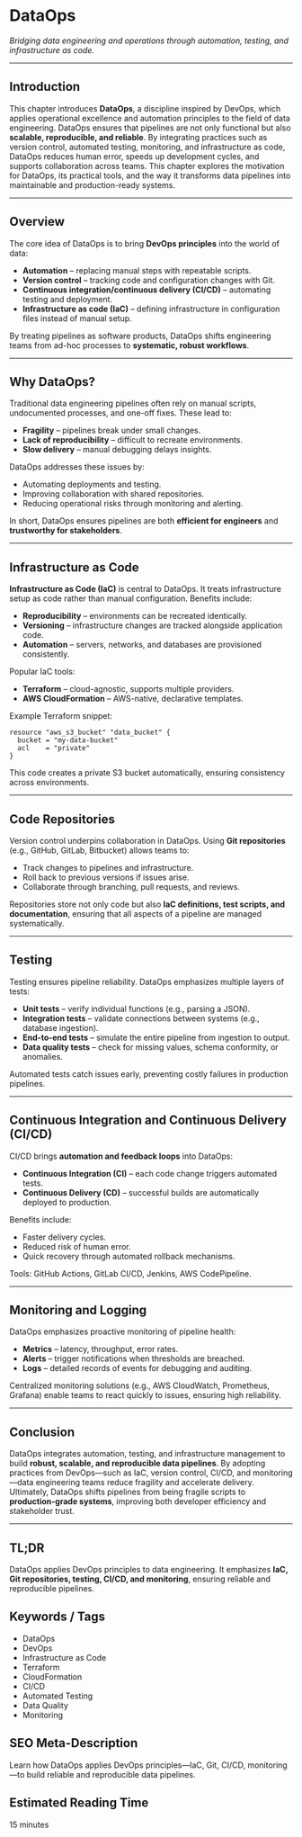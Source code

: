 # DataOps  
*Bridging data engineering and operations through automation, testing, and infrastructure as code.*  

---

## Introduction  
This chapter introduces **DataOps**, a discipline inspired by DevOps, which applies operational excellence and automation principles to the field of data engineering. DataOps ensures that pipelines are not only functional but also **scalable, reproducible, and reliable**. By integrating practices such as version control, automated testing, monitoring, and infrastructure as code, DataOps reduces human error, speeds up development cycles, and supports collaboration across teams. This chapter explores the motivation for DataOps, its practical tools, and the way it transforms data pipelines into maintainable and production-ready systems.  

---

## Overview  
The core idea of DataOps is to bring **DevOps principles** into the world of data:  
- **Automation** – replacing manual steps with repeatable scripts.  
- **Version control** – tracking code and configuration changes with Git.  
- **Continuous integration/continuous delivery (CI/CD)** – automating testing and deployment.  
- **Infrastructure as code (IaC)** – defining infrastructure in configuration files instead of manual setup.  

By treating pipelines as software products, DataOps shifts engineering teams from ad-hoc processes to **systematic, robust workflows**.  

---

## Why DataOps?  
Traditional data engineering pipelines often rely on manual scripts, undocumented processes, and one-off fixes. These lead to:  
- **Fragility** – pipelines break under small changes.  
- **Lack of reproducibility** – difficult to recreate environments.  
- **Slow delivery** – manual debugging delays insights.  

DataOps addresses these issues by:  
- Automating deployments and testing.  
- Improving collaboration with shared repositories.  
- Reducing operational risks through monitoring and alerting.  

In short, DataOps ensures pipelines are both **efficient for engineers** and **trustworthy for stakeholders**.  

---

## Infrastructure as Code  
**Infrastructure as Code (IaC)** is central to DataOps. It treats infrastructure setup as code rather than manual configuration. Benefits include:  
- **Reproducibility** – environments can be recreated identically.  
- **Versioning** – infrastructure changes are tracked alongside application code.  
- **Automation** – servers, networks, and databases are provisioned consistently.  

Popular IaC tools:  
- **Terraform** – cloud-agnostic, supports multiple providers.  
- **AWS CloudFormation** – AWS-native, declarative templates.  

Example Terraform snippet:  
```hcl
resource "aws_s3_bucket" "data_bucket" {
  bucket = "my-data-bucket"
  acl    = "private"
}
````

This code creates a private S3 bucket automatically, ensuring consistency across environments.

---

## Code Repositories

Version control underpins collaboration in DataOps. Using **Git repositories** (e.g., GitHub, GitLab, Bitbucket) allows teams to:

* Track changes to pipelines and infrastructure.
* Roll back to previous versions if issues arise.
* Collaborate through branching, pull requests, and reviews.

Repositories store not only code but also **IaC definitions, test scripts, and documentation**, ensuring that all aspects of a pipeline are managed systematically.

---

## Testing

Testing ensures pipeline reliability. DataOps emphasizes multiple layers of tests:

* **Unit tests** – verify individual functions (e.g., parsing a JSON).
* **Integration tests** – validate connections between systems (e.g., database ingestion).
* **End-to-end tests** – simulate the entire pipeline from ingestion to output.
* **Data quality tests** – check for missing values, schema conformity, or anomalies.

Automated tests catch issues early, preventing costly failures in production pipelines.

---

## Continuous Integration and Continuous Delivery (CI/CD)

CI/CD brings **automation and feedback loops** into DataOps:

* **Continuous Integration (CI)** – each code change triggers automated tests.
* **Continuous Delivery (CD)** – successful builds are automatically deployed to production.

Benefits include:

* Faster delivery cycles.
* Reduced risk of human error.
* Quick recovery through automated rollback mechanisms.

Tools: GitHub Actions, GitLab CI/CD, Jenkins, AWS CodePipeline.

---

## Monitoring and Logging

DataOps emphasizes proactive monitoring of pipeline health:

* **Metrics** – latency, throughput, error rates.
* **Alerts** – trigger notifications when thresholds are breached.
* **Logs** – detailed records of events for debugging and auditing.

Centralized monitoring solutions (e.g., AWS CloudWatch, Prometheus, Grafana) enable teams to react quickly to issues, ensuring high reliability.

---

## Conclusion

DataOps integrates automation, testing, and infrastructure management to build **robust, scalable, and reproducible data pipelines**. By adopting practices from DevOps—such as IaC, version control, CI/CD, and monitoring—data engineering teams reduce fragility and accelerate delivery. Ultimately, DataOps shifts pipelines from being fragile scripts to **production-grade systems**, improving both developer efficiency and stakeholder trust.

---

## TL;DR

DataOps applies DevOps principles to data engineering. It emphasizes **IaC, Git repositories, testing, CI/CD, and monitoring**, ensuring reliable and reproducible pipelines.

## Keywords / Tags

* DataOps
* DevOps
* Infrastructure as Code
* Terraform
* CloudFormation
* CI/CD
* Automated Testing
* Data Quality
* Monitoring

## SEO Meta-Description

Learn how DataOps applies DevOps principles—IaC, Git, CI/CD, monitoring—to build reliable and reproducible data pipelines.

## Estimated Reading Time

15 minutes